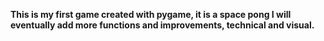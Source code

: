 **This is my first game created with pygame, it is a space pong I will eventually add more functions and improvements, technical and visual.**
